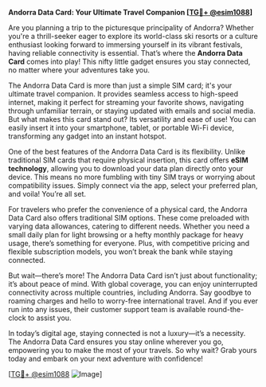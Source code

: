 **Andorra Data Card: Your Ultimate Travel Companion [[TG💪+ @esim1088](https://t.me/s/esim1088)]**

Are you planning a trip to the picturesque principality of Andorra? Whether you're a thrill-seeker eager to explore its world-class ski resorts or a culture enthusiast looking forward to immersing yourself in its vibrant festivals, having reliable connectivity is essential. That’s where the **Andorra Data Card** comes into play! This nifty little gadget ensures you stay connected, no matter where your adventures take you.

The Andorra Data Card is more than just a simple SIM card; it's your ultimate travel companion. It provides seamless access to high-speed internet, making it perfect for streaming your favorite shows, navigating through unfamiliar terrain, or staying updated with emails and social media. But what makes this card stand out? Its versatility and ease of use! You can easily insert it into your smartphone, tablet, or portable Wi-Fi device, transforming any gadget into an instant hotspot.

One of the best features of the Andorra Data Card is its flexibility. Unlike traditional SIM cards that require physical insertion, this card offers **eSIM technology**, allowing you to download your data plan directly onto your device. This means no more fumbling with tiny SIM trays or worrying about compatibility issues. Simply connect via the app, select your preferred plan, and voila! You’re all set. 

For travelers who prefer the convenience of a physical card, the Andorra Data Card also offers traditional SIM options. These come preloaded with varying data allowances, catering to different needs. Whether you need a small daily plan for light browsing or a hefty monthly package for heavy usage, there’s something for everyone. Plus, with competitive pricing and flexible subscription models, you won’t break the bank while staying connected.

But wait—there’s more! The Andorra Data Card isn’t just about functionality; it’s about peace of mind. With global coverage, you can enjoy uninterrupted connectivity across multiple countries, including Andorra. Say goodbye to roaming charges and hello to worry-free international travel. And if you ever run into any issues, their customer support team is available round-the-clock to assist you.

In today’s digital age, staying connected is not a luxury—it’s a necessity. The Andorra Data Card ensures you stay online wherever you go, empowering you to make the most of your travels. So why wait? Grab yours today and embark on your next adventure with confidence!

[[TG💪+ @esim1088](https://t.me/s/esim1088) ![Image](https://i.postimg.cc/Y0z9fWf4/image.png)]